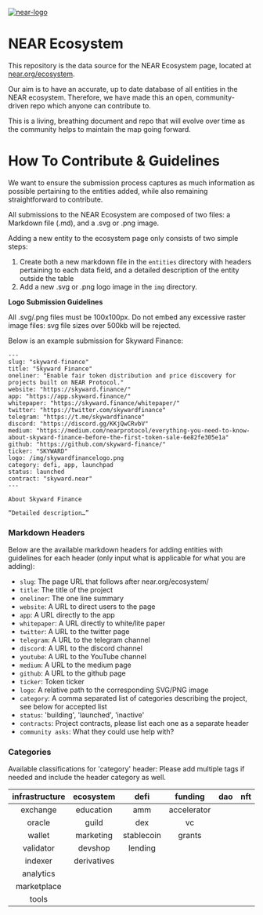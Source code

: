 <a href="https://ibb.co/QrPc0n8"><img src="https://i.ibb.co/r4xt9Mb/near-logo.png" alt="near-logo" border="0" /></a>

# NEAR Ecosystem

This repository is the data source for the NEAR Ecosystem page, located at [near.org/ecosystem](https://near.org/ecosystem).

Our aim is to have an accurate, up to date database of all entities in the NEAR ecosystem. Therefore, we have made this an open, community-driven repo which anyone can contribute to.

This is a living, breathing document and repo that will evolve over time as the community helps to maintain the map going forward.

# How To Contribute & Guidelines

We want to ensure the submission process captures as much information as possible pertaining to the entities added, while also remaining straightforward to contribute. 

All submissions to the NEAR Ecosystem are composed of two files: a Markdown file (.md), and a .svg or .png image. 

Adding a new entity to the ecosystem page only consists of two simple steps:
1. Create both a new markdown file in the `entities` directory with headers pertaining to each data field, and a detailed description of the entity outside the table
2. Add a new .svg or .png logo image in the `img` directory.


<b>Logo Submission Guidelines</b>

All .svg/.png files must be 100x100px. Do not embed any excessive raster image files: svg file sizes over 500kb will be rejected.

Below is an example submission for Skyward Finance:

```
---
slug: "skyward-finance"
title: "Skyward Finance"
oneliner: "Enable fair token distribution and price discovery for projects built on NEAR Protocol."
website: "https://skyward.finance/"
app: "https://app.skyward.finance/"
whitepaper: "https://skyward.finance/whitepaper/"
twitter: "https://twitter.com/skywardfinance"
telegram: "https://t.me/skywardfinance"
discord: "https://discord.gg/KKjQwCRvbV"
medium: "https://medium.com/nearprotocol/everything-you-need-to-know-about-skyward-finance-before-the-first-token-sale-6e82fe305e1a"
github: "https://github.com/skyward-finance/"
ticker: "SKYWARD"
logo: /img/skywardfinancelogo.png
category: defi, app, launchpad
status: launched
contract: "skyward.near"
---

About Skyward Finance

“Detailed description…”

```


### Markdown Headers

Below are the available markdown headers for adding entities with guidelines for each header (only input what is applicable for what you are adding):

- `slug`: The page URL that follows after near.org/ecosystem/
- `title`: The title of the project
- `oneliner`: The one line summary
- `website`: A URL to direct users to the page
- `app`: A URL directly to the app
- `whitepaper`: A URL directly to white/lite paper
- `twitter`: A URL to the twitter page
- `telegram`: A URL to the telegram channel
- `discord`: A URL to the discord channel
- `youtube`: A URL to the YouTube channel
- `medium`: A URL to the medium page
- `github`: A URL to the github page
- `ticker`: Token ticker
- `logo`: A relative path to the corresponding SVG/PNG image
- `category`: A comma separated list of categories describing the project, see below for accepted list
- `status`: 'building', 'launched', 'inactive'
- `contracts`: Project contracts, please list each one as a separate header
- `community asks`: What they could use help with?


### Categories

Available classifications for 'category' header:
Please add multiple tags if needed and include the header category as well.

| infrastructure | ecosystem | defi | funding | dao | nft | gaming | app |
| :---: | :---: | :---: | :---: | :---: | :---: | :---: | :---: |
| exchange | education | amm | accelerator |
| oracle | guild | dex | vc |
| wallet | marketing | stablecoin | grants |
| validator | devshop | lending |
| indexer | derivatives |
| analytics |
| marketplace |
| tools |

